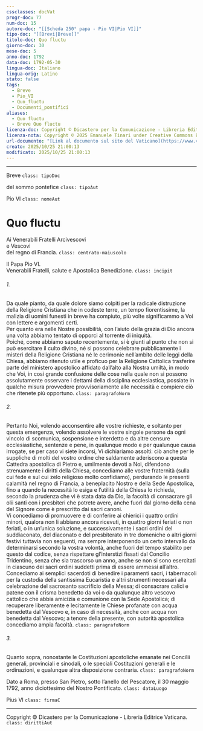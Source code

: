 ```yaml
---
cssclasses: docVat
progr-doc: 77
num-doc: 15
autore-doc: "[[Scheda 250° papa - Pio VI|Pio VI]]"
tipo-doc: "[[Brevi|Breve]]"
titolo-doc: Quo fluctu
giorno-doc: 30
mese-doc: 5
anno-doc: 1792
data-doc: 1792-05-30
lingua-doc: Italiano
lingua-orig: Latino
stato: false
tags:
  - Breve
  - Pio_VI
  - Quo_fluctu
  - Documenti_pontifici
aliases:
  - Quo fluctu
  - Breve Quo fluctu
licenza-doc: Copyright © Dicastero per la Comunicazione - Libreria Editrice Vaticana
licenza-nota: Copyright © 2025 Emanuele Tinari under Creative Commons BY-NC-SA 4.0 https://creativecommons.org/licenses/by-nc-sa/4.0/
url-documento: "[Link al documento sul sito del Vaticano](https://www.vatican.va/content/pius-vi/it/documents/breve-quo-fluctu-30-maggio-1792.html)"
creato: 2025/10/25 21:00:13
modificato: 2025/10/25 21:00:13
---
```



***


Breve `class: tipoDoc`


del sommo pontefice `class: tipoAut`


Pio VI `class: nomeAut`


# Quo fluctu


Ai Venerabili Fratelli Arcivescovi<br>e Vescovi<br>del regno di Francia. `class: centrato-maiuscolo`


Il Papa Pio VI.<br>Venerabili Fratelli, salute e Apostolica Benedizione. `class: incipit`


###### 1.

Da quale pianto, da quale dolore siamo colpiti per la radicale distruzione della Religione Cristiana che in codeste terre, un tempo fiorentissime, la malizia di uomini funesti in breve ha compiuto, più volte significammo a Voi con lettere e argomenti certi.<br>Per quanto era nelle Nostre possibilità, con l’aiuto della grazia di Dio ancora una volta abbiamo tentato di opporci al torrente di iniquità.<br>Poiché, come abbiamo saputo recentemente, si è giunti al punto che non si può esercitare il culto divino, né si possono celebrare pubblicamente i misteri della Religione Cristiana né le cerimonie nell’ambito delle leggi della Chiesa, abbiamo ritenuto utile e proficuo per la Religione Cattolica trasferire parte del ministero apostolico affidato dall’alto alla Nostra umiltà, in modo che Voi, in così grande confusione delle cose nella quale non si possono assolutamente osservare i dettami della disciplina ecclesiastica, possiate in qualche misura provvedere provvisoriamente alle necessità e compiere ciò che ritenete più opportuno. `class: paragrafoNorm`


###### 2.

Pertanto Noi, volendo acconsentire alle vostre richieste, e soltanto per questa emergenza, volendo assolvere le vostre singole persone da ogni vincolo di scomunica, sospensione e interdetto e da altre censure ecclesiastiche, sentenze e pene, in qualunque modo e per qualunque causa irrogate, se per caso vi siete incorsi, Vi dichiariamo assolti: ciò anche per le suppliche di molti del vostro ordine che saldamente aderiscono a questa Cattedra apostolica di Pietro e, umilmente devoti a Noi, difendono strenuamente i diritti della Chiesa, concediamo alle vostre fraternità (sulla cui fede e sul cui zelo religioso molto confidiamo), perdurando le presenti calamità nel regno di Francia, a beneplacito Nostro e della Sede Apostolica, fino a quando la necessità lo esiga e l’utilità della Chiesa lo richieda, secondo la prudenza che vi è stata data da Dio, la facoltà di consacrare gli olii santi con i presbiteri che potrete avere, anche fuori dal giorno della cena del Signore come è prescritto dai sacri canoni.<br>Vi concediamo di promuovere e di conferire ai chierici i quattro ordini minori, qualora non li abbiano ancora ricevuti, in quattro giorni feriati o non feriati, o in un’unica soluzione, e successivamente i sacri ordini del suddiaconato, del diaconato e del presbiterato in tre domeniche o altri giorni festivi tuttavia non seguenti, ma sempre interponendo un certo intervallo da determinarsi secondo la vostra volontà, anche fuori del tempo stabilito per questo dal codice, senza rispettare gl’interstizi fissati dal Concilio Tridentino, senza che sia trascorso un anno, anche se non si sono esercitati in ciascuno dei sacri ordini suddetti prima di essere ammessi all’altro.<br>Concediamo ai semplici sacerdoti di benedire i paramenti sacri, i tabernacoli per la custodia della santissima Eucaristia e altri strumenti necessari alla celebrazione del sacrosanto sacrificio della Messa; di consacrare calici e patene con il crisma benedetto da voi o da qualunque altro vescovo cattolico che abbia amicizia e comunione con la Sede Apostolica; di recuperare liberamente e lecitamente le Chiese profanate con acqua benedetta dal Vescovo e, in caso di necessità, anche con acqua non benedetta dal Vescovo; a tenore della presente, con autorità apostolica concediamo ampia facoltà. `class: paragrafoNorm`


###### 3.

Quanto sopra, nonostante le Costituzioni apostoliche emanate nei Concilii generali, provinciali e sinodali, o le speciali Costituzioni generali e le ordinazioni, e qualunque altra disposizione contraria. `class: paragrafoNorm`


Dato a Roma, presso San Pietro, sotto l’anello del Pescatore, il 30 maggio 1792, anno diciottesimo del Nostro Pontificato. `class: dataLuogo`


Pius VI `class: firmaC`


***


Copyright © Dicastero per la Comunicazione - Libreria Editrice Vaticana. `class: dirittiAut`


